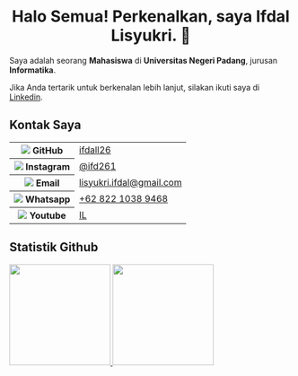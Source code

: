 <h1 align="center">
Halo Semua! Perkenalkan, saya <b></b>Ifdal Lisyukri</b>. 👋
</h1>

Saya adalah seorang **Mahasiswa** di **Universitas Negeri Padang**, jurusan **Informatika**.

Jika Anda tertarik untuk berkenalan lebih lanjut, silakan ikuti saya di [Linkedin](https://www.linkedin.com/in/ifdal-lisyukri-b567372a4/).

## Kontak Saya

<table align="center">
  <tr>
    <th>
      <img src="https://img.icons8.com/material-outlined/24/000000/github.png"/> GitHub
    </th>
    <td><a href="https://github.com/ifdall26">ifdall26</a></td>
  </tr>
  <tr>
    <th>
      <img src="https://img.icons8.com/material-outlined/24/000000/instagram-new--v1.png"/> Instagram
    </th>
    <td>
      <a href="https://instagram.com/ifd261?igshid=OGQ5ZDc2ODk2ZA==">@ifd261</a>
    </td>
  </tr>
  <tr>
    <th>
      <img src="https://img.icons8.com/material-outlined/24/000000/gmail.png"/> Email
    </th>
    <td>
      <a href="mailto:lisyukri.ifdal@gmail.com">lisyukri.ifdal@gmail.com</a>
    </td>
  </tr>
  <tr>
    <th>
      <img src="https://img.icons8.com/material-outlined/24/000000/whatsapp.png"/> Whatsapp
    </th>
    <td>
      <a href="https://wa.me/6282210389468">+62 822 1038 9468</a>
    </td>
  </tr>
  <tr>
    <th>
      <img src="https://img.icons8.com/material-outlined/24/000000/youtube-play.png"/> Youtube
    </th>
    <td>
      <a href="https://youtube.com/@il7832?si=x4wFJ3JWLaaY4EY_">IL</a>
    </td>
  </tr>
</table>


## Statistik Github
<p align="left">
  <a href="https://github.com/ifdall26">
    <img height="180em" src="https://github-readme-stats-eight-theta.vercel.app/api?username=ifdall26&show_icons=true&theme=algolia&include_all_commits=true&count_private=true"/>
    <img height="180em" src="https://github-readme-stats-eight-theta.vercel.app/api/top-langs/?username=ifdall26&layout=compact&theme=algolia"/>
  </a>
</p>
